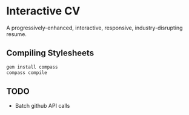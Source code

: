 Interactive CV
==============
A progressively-enhanced, interactive, responsive, industry-disrupting resume.

Compiling Stylesheets
---------------------

```sh
gem install compass
compass compile
```

TODO
----
- Batch github API calls